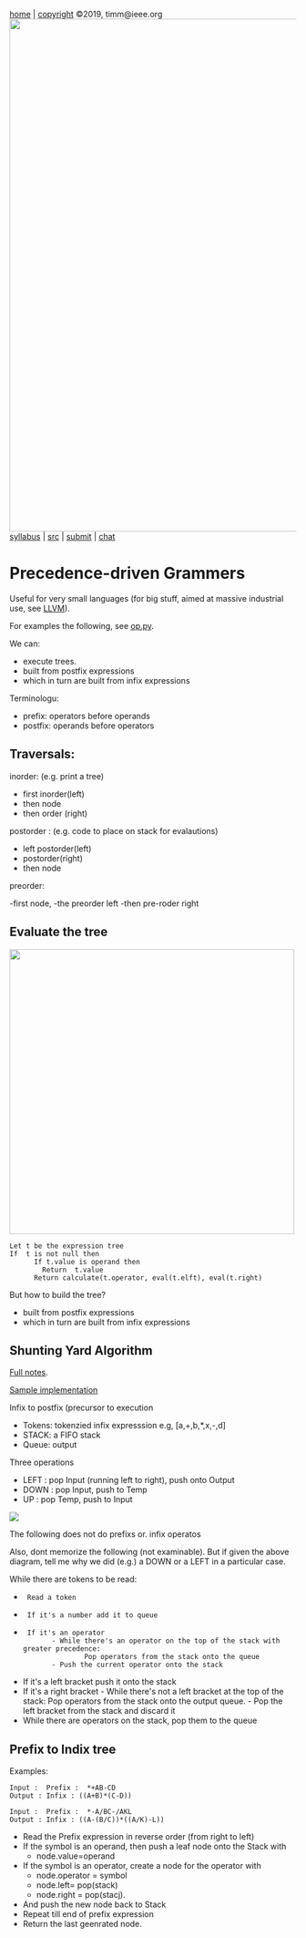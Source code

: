 
[home](http://tiny.cc/plm19) |
[copyright](https://github.com/txt/plm19/blob/master/license.md) &copy;2019, timm&commat;ieee.org
<br>
<a href="http://tiny.cc/plm19"><img width=900 src="https://raw.githubusercontent.com/txt/plm19/master/etc/img/banner.png"></a>
<br>
[syllabus](https://github.com/txt/plm19/blob/master/doc/syllabus.md) |
[src](https://github.com/txt/plm19/tree/master/src) |
[submit](http://tiny.cc/plm19give) |
[chat](https://plm19.slack.com/)


# Precedence-driven Grammers

Useful for very small languages (for big stuff, aimed at massive industrial use,
see [LLVM](llvm.md)).

For examples the following, see [op.py](op.py).

We can:

- execute trees.
- built from postfix expressions
- which in turn are built from infix expressions

Terminologu:

- prefix: operators before operands
- postfix: operands before operators

## Traversals:

inorder: (e.g. print a tree)

- first inorder(left)
- then node
- then order (right)

postorder : (e.g. code to place on stack for evalautions)

- left postorder(left)
- postorder(right)
- then node

preorder:

-first node,
-the preorder left 
-then pre-roder right

## Evaluate the tree

<img width=500 src="https://ruslanspivak.com/lsbasi-part7/lsbasi_part7_parsetree_01.png">

```
Let t be the expression tree
If  t is not null then
      If t.value is operand then  
		Return  t.value
      Return calculate(t.operator, eval(t.elft), eval(t.right)   
```

But how to build the tree?

- built from postfix expressions
- which in turn are built from infix expressions


## Shunting Yard Algorithm

[Full notes](https://en.wikipedia.org/wiki/Shunting-yard_algorithm).

[Sample implementation](http://www.martinbroadhurst.com/shunting-yard-algorithm-in-python.html)

Infix to postfix (precursor to execution

- Tokens: tokenzied infix expresssion e.g, [a,+,b,\*,x,-,d]
- STACK: a FIFO stack
- Queue: output

Three operations

- LEFT : pop Input (running left to right), push onto Output
- DOWN : pop Input, push to Temp
- UP   : pop Temp, push to Input

![](https://rosettacode.org/wiki/Parsing/Shunting-yard_algorithm#Python)

The following does not do prefixs or. infix operatos

Also, dont memorize the following (not examinable). But if given the above diagram, tell me why we did
(e.g.) a DOWN or a LEFT in a particular case.

While there are tokens to be read:

-      Read a token
-      If it's a number add it to queue
-      If it's an operator
             - While there's an operator on the top of the stack with greater precedence:
                     Pop operators from the stack onto the queue
             - Push the current operator onto the stack
- If it's a left bracket push it onto the stack
-  If it's a right bracket 
           - While there's not a left bracket at the top of the stack:
                    Pop operators from the stack onto the output queue.
           - Pop the left bracket from the stack and discard it
- While there are operators on the stack, pop them to the queue 

## Prefix to Indix tree

Examples:

```
Input :  Prefix :  *+AB-CD
Output : Infix : ((A+B)*(C-D))
```

```
Input :  Prefix :  *-A/BC-/AKL
Output : Infix : ((A-(B/C))*((A/K)-L)) 
```


- Read the Prefix expression in reverse order (from right to left)
- If the symbol is an operand, then push a leaf node onto the Stack with 
    - node.value=operand
- If the symbol is an operator, 
create a node for the operator with 
    - node.operator = symbol
    - node.left= pop(stack) 
    - node.right = pop(stacj).
- And push the new node back to Stack
- Repeat till end of prefix expression
- Return the last geenrated node.

```

